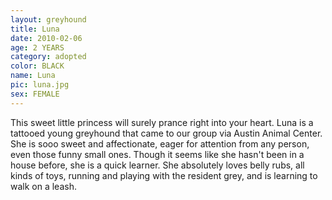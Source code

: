```yaml
---
layout: greyhound
title: Luna
date: 2010-02-06
age: 2 YEARS
category: adopted
color: BLACK
name: Luna
pic: luna.jpg
sex: FEMALE
---
```


This sweet little princess will surely prance right into your heart.  Luna is a tattooed young greyhound that came to
our group via Austin Animal Center.  She is sooo sweet and affectionate, eager for attention from any person, even those
funny small ones.  Though it seems like she hasn't been in a house before, she is a quick learner. She absolutely loves
belly rubs, all kinds of toys, running and playing with the resident grey, and is learning to walk on a leash.
